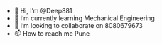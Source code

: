 - 👋 Hi, I’m @Deep881
- 🌱 I’m currently learning Mechanical Engineering
- 💞️ I’m looking to collaborate on 8080679673
- 📫 How to reach me Pune

<!---
Deep881/Deep881 is a ✨ special ✨ repository because its `README.md` (this file) appears on your GitHub profile.
You can click the Preview link to take a look at your changes.
--->
